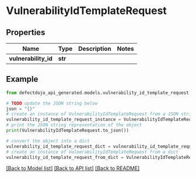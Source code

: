 # VulnerabilityIdTemplateRequest


## Properties

Name | Type | Description | Notes
------------ | ------------- | ------------- | -------------
**vulnerability_id** | **str** |  | 

## Example

```python
from defectdojo_api_generated.models.vulnerability_id_template_request import VulnerabilityIdTemplateRequest

# TODO update the JSON string below
json = "{}"
# create an instance of VulnerabilityIdTemplateRequest from a JSON string
vulnerability_id_template_request_instance = VulnerabilityIdTemplateRequest.from_json(json)
# print the JSON string representation of the object
print(VulnerabilityIdTemplateRequest.to_json())

# convert the object into a dict
vulnerability_id_template_request_dict = vulnerability_id_template_request_instance.to_dict()
# create an instance of VulnerabilityIdTemplateRequest from a dict
vulnerability_id_template_request_from_dict = VulnerabilityIdTemplateRequest.from_dict(vulnerability_id_template_request_dict)
```
[[Back to Model list]](../README.md#documentation-for-models) [[Back to API list]](../README.md#documentation-for-api-endpoints) [[Back to README]](../README.md)


